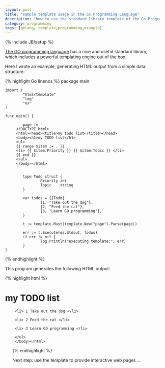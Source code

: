 ```yaml
---
layout: post
title: "sample template usage in the Go Programming Language"
description: "how to use the standard library template of the Go Programming Language"
category: programming
tags: [golang, template,programming,example]
---
```

{% include JB/setup %}


[The GO programming language](https://golang.org/) has a nice and useful standard library, which includes a powerful templating engine out of the box.

Here I wrote an example, generating HTML output from a simple data structure.

{% highlight Go linenos %}
    package main

    import (
            "html/template"
            "log"
            "os"
    )

    func main() {
    
            page := `
         <!DOCTYPE html>
         <html><head><title>my todo list</title></head>
         <body><h1>my TODO list</h1>
         <ul>
         {{ range $item := . }}
         <li> {{ $item.Priority }} {{ $item.Topic }} </li>
         {{ end }}
         </ul>
         </body></html>
         `

            type Todo struct {
                    Priority int
                    Topic    string
            }

            var todos = []Todo{
                    {1, "Take out the dog"},
                    {2, "Feed the cat"},
                    {3, "Learn GO programming"},
            }

            t := template.Must(template.New("page").Parse(page))
    
            err := t.Execute(os.Stdout, todos)
            if err != nil {
                    log.Println("executing template:", err)
            }
    }
{% endhighlight %}


This program generates the following HTML output:

{% highlight html %}
     <!DOCTYPE html>
     <html><head><title>my todo list</title></head>
     <body><h1>my TODO list</h1>
     <ul>

     <li> 1 Take out the dog </li>

     <li> 2 Feed the cat </li>

     <li> 3 Learn GO programming </li>

     </ul>
     </body></html>
{% endhighlight %}

Next step: use the template to provide interactive web pages ...



